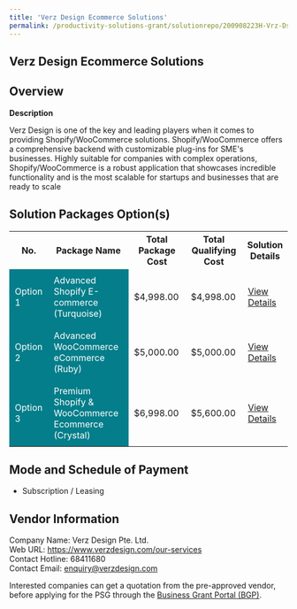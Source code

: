 ```yaml
---
title: 'Verz Design Ecommerce Solutions'
permalink: /productivity-solutions-grant/solutionrepo/200908223H-Vrz-Dsgn-Ecommrc-SLNs-G
---
```


## Verz Design Ecommerce Solutions

## Overview

**Description**

Verz Design is one of the key and leading players when it comes to providing Shopify/WooCommerce solutions. Shopify/WooCommerce offers a comprehensive backend with customizable plug-ins for SME's businesses. Highly suitable for companies with complex operations, Shopify/WooCommerce is a robust application that showcases incredible functionality and is the most scalable for startups and businesses that are ready to scale

## Solution Packages Option(s)

<table>
<tr>
<th><b>No.</b></th>
<th><b>Package Name</b></th>
<th><b>Total Package Cost</b></th>
<th><b>Total Qualifying Cost</b></th>
<th><b>Solution Details</b></th>
</tr>
<tr>
<td style='padding: 10px; background-color: #037E8A; color: #FFFFFF;'>Option 1</td>
<td style='padding: 10px; background-color: #037E8A; color: #FFFFFF;'>Advanced Shopify E-commerce (Turquoise)</td>
<td style='padding: 10px;'>$4,998.00</td>
<td style='padding: 10px;'>$4,998.00</td>
<td style='padding: 10px;'><a href='/images/psg/200908223H_20240111_30012025_Desensitised_Annex3_Part1.pdf' target='_blank'>View Details</a></td>
</tr>
<tr>
<td style='padding: 10px; background-color: #037E8A; color: #FFFFFF;'>Option 2</td>
<td style='padding: 10px; background-color: #037E8A; color: #FFFFFF;'>Advanced WooCommerce eCommerce (Ruby)</td>
<td style='padding: 10px;'>$5,000.00</td>
<td style='padding: 10px;'>$5,000.00</td>
<td style='padding: 10px;'><a href='/images/psg/200908223H_20240111_30012025_Desensitised_Annex3_Part2.pdf' target='_blank'>View Details</a></td>
</tr>
<tr>
<td style='padding: 10px; background-color: #037E8A; color: #FFFFFF;'>Option 3</td>
<td style='padding: 10px; background-color: #037E8A; color: #FFFFFF;'>Premium Shopify & WooCommerce Ecommerce (Crystal)</td>
<td style='padding: 10px;'>$6,998.00</td>
<td style='padding: 10px;'>$5,600.00</td>
<td style='padding: 10px;'><a href='/images/psg/200908223H_20240111_30012025_Desensitised_Annex3_Part3.pdf' target='_blank'>View Details</a></td>
</tr>
</table>

## Mode and Schedule of Payment

 - Subscription / Leasing

## Vendor Information

 Company Name: Verz Design Pte. Ltd.<br>Web URL: https://www.verzdesign.com/our-services <br>Contact Hotline: 68411680 <br>Contact Email: enquiry@verzdesign.com <br>

Interested companies can get a quotation from the pre-approved vendor, before applying for the PSG through the <a href='https://www.businessgrants.gov.sg/' target='_blank' rel='noopener'>Business Grant Portal (BGP)</a>.

<script src="/jquery/resize-tables.js"></script>
